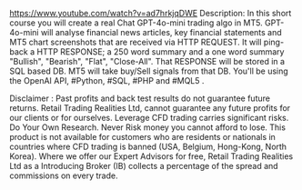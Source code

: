 https://www.youtube.com/watch?v=ad7hrkjqDWE
Description:
In this short course you will create a real Chat GPT-4o-mini trading algo in MT5.
GPT-4o-mini will analyse financial news articles, key financial statements and 
MT5 chart screenshots that are received via HTTP REQUEST. It will ping-back a HTTP RESPONSE;
a 250 word summary and a one word summary "Bullish", "Bearish", "Flat", "Close-All".
That RESPONSE will be stored in a SQL based DB. MT5 will take buy/Sell signals from that DB.
You'll be using the OpenAI API, #Python, #SQL, #PHP and #MQL5 . 

Disclaimer : 
Past profits and back test results do not guarantee future returns. 
Retail Trading Realities Ltd, cannot guarantee any future profits for our clients or for ourselves. 
Leverage CFD trading carries significant risks. Do Your Own Research. Never Risk money you cannot afford to lose. 
This product is not available for customers who are residents or nationals in countries where CFD trading is 
banned (USA, Belgium, Hong-Kong, North Korea). Where we offer our Expert Advisors for free, Retail Trading 
Realities Ltd as a Introducing Broker (IB) collects a percentage of the spread and commissions on every trade.
